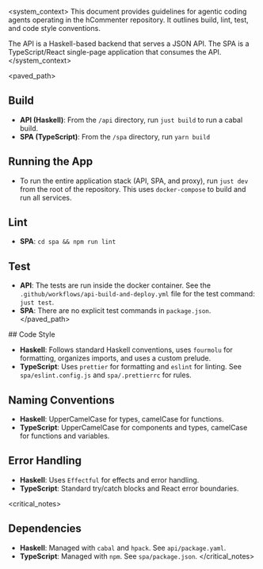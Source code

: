 <system_context>
This document provides guidelines for agentic coding agents operating in the hCommenter repository.
It outlines build, lint, test, and code style conventions.

The API is a Haskell-based backend that serves a JSON API.
The SPA is a TypeScript/React single-page application that consumes the API.
</system_context>

<paved_path>
## Build

- **API (Haskell)**: From the `/api` directory, run `just build` to run a cabal build.
- **SPA (TypeScript)**: From the `/spa` directory, run `yarn build`

## Running the App

- To run the entire application stack (API, SPA, and proxy), run `just dev`
  from the root of the repository. This uses `docker-compose` to build and run all services.

## Lint

- **SPA**: `cd spa && npm run lint`

## Test

- **API**: The tests are run inside the docker container.
  See the `.github/workflows/api-build-and-deploy.yml` file for the test command: `just test`.
- **SPA**: There are no explicit test commands in `package.json`.
</paved_path>

<patterns>
## Code Style

- **Haskell**: Follows standard Haskell conventions, uses `fourmolu` for formatting,
  organizes imports, and uses a custom prelude.
- **TypeScript**: Uses `prettier` for formatting and `eslint` for linting.
  See `spa/eslint.config.js` and `spa/.prettierrc` for rules.

## Naming Conventions

- **Haskell**: UpperCamelCase for types, camelCase for functions.
- **TypeScript**: UpperCamelCase for components and types,
  camelCase for functions and variables.

## Error Handling

- **Haskell**: Uses `Effectful` for effects and error handling.
- **TypeScript**: Standard try/catch blocks and React error boundaries.
</patterns>

<critical_notes>
## Dependencies

- **Haskell**: Managed with `cabal` and `hpack`. See `api/package.yaml`.
- **TypeScript**: Managed with `npm`. See `spa/package.json`.
</critical_notes>
